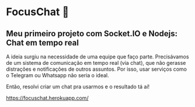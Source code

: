 # FocusChat :eyes:

## Meu primeiro projeto com Socket.IO e Nodejs: Chat em tempo real

A ideia surgiu na necessidade de uma equipe que faço parte. Precisávamos de um sistema de comunicação em tempo real (via chat), que não gerasse distrações e notificações de outros assuntos. Por isso, usar serviços como o Telegram ou Whatsapp não seria o ideal.

Então, resolvi criar um chat pra usarmos e o resultado tá aí!

https://focuschat.herokuapp.com/
